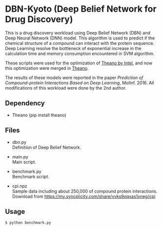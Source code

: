 DBN-Kyoto (Deep Belief Network for Drug Discovery)
==================================================

This is a drug discovery workload using Deep Belief Network (DBN) and Deep Neural Network (DNN) model.
This algorithm is used to predict if the chemical structure of a compound can interact with the protein sequence.
Deep Learning resolve the bottleneck of exponential increase in the calculation time and memory consumption encountered in SVM algorithm.

These scripts were used for the optimization of [Theano by Intel](https://github.com/intel/theano),
and now this optimization were merged in [Theano](https://github.com/theano/theano).

The results of these models were reported in the paper _Prediction of Compound-protein Interactions Based on Deep Learning_, MolInf. 2016.
All modifications of this workload were done by the 2nd author.

Dependency
----------

- Theano (pip install theano)

Files
-----

- dbn.py  
Definition of Deep Belief Network.

- main.py  
Main script.

- benchmark.py  
Benchmark script.

- cpi.npz  
Sample data including about 250,000 of compound protein interactions.  
Download from https://my.syncplicity.com/share/vvks9oqxas1xneg/cpi

Usage
-----

    $ python benchmark.py
